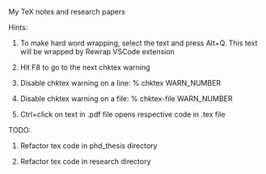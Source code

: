 My TeX notes and research papers

Hints:

1. To make hard word wrapping, select the text and press Alt+Q. This text will be
wrapped by Rewrap VSCode extension

2. Hit F8 to go to the next chktex warning

3. Disable chktex warning on a line: % chktex WARN_NUMBER

4. Disable chktex warning on a file: % chktex-file WARN_NUMBER

5. Ctrl+click on text in .pdf file opens respective code in .tex file

TODO:

1. Refactor tex code in phd_thesis directory

2. Refactor tex code in research directory